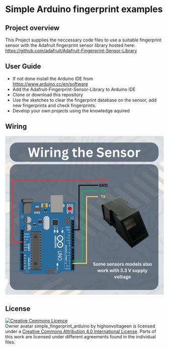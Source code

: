 # Simple Arduino fingerprint examples



## Project overview

This Project supplies the neccessary code files to use a suitable fingerprint sensor with the Adafruit fingerprint sensor library hosted here: https://github.com/adafruit/Adafruit-Fingerprint-Sensor-Library

## User Guide
 - If not done install the Arduino IDE from https://www.arduino.cc/en/software
 - Add the Adafruit-Fingerprint-Sensor-Library to Arduino IDE
 - Clone or download this repository
 - Use the sketches to clear the fingerprint database on the sensor, add new fingerprints and check fingerprints.
 - Develop your own projects using the knowledge aquired

## Wiring

![wiring diagram](https://raw.githubusercontent.com/highonvoltageen/simple_arduino_fingerprint_examples/main/wiring.png)
  
## License

<a rel="license" href="http://creativecommons.org/licenses/by/4.0/"><img alt="Creative Commons Licence"
style="border-width:0" src="https://i.creativecommons.org/l/by/4.0/80x15.png" /></a><br /><span
xmlns:dct="http://purl.org/dc/terms/" property="dct:title">Owner avatar
simple_fingerprint_arduino</span> by <span
xmlns:cc="http://creativecommons.org/ns#" property="cc:attributionName">highonvoltageen
</span> is licensed under a <a rel="license" href="http://creativecommons.org/licenses/by/4.0/">
Creative Commons Attribution 4.0 International License</a>.
Parts of this work are licensed under different agreements found in the individual files.


